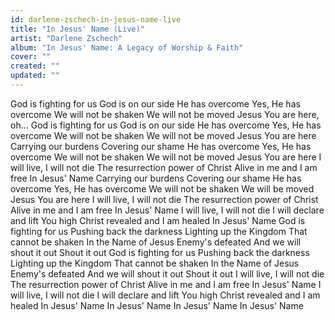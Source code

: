 ```yaml
---
id: darlene-zschech-in-jesus-name-live
title: "In Jesus' Name (Live)"
artist: "Darlene Zschech"
album: "In Jesus' Name: A Legacy of Worship & Faith"
cover: ""
created: ""
updated: ""
---
```


God is fighting for us God is on our side He has overcome Yes, He has overcome We will not be shaken We will not be moved Jesus You are here, oh... God is fighting for us God is on our side He has overcome Yes, He has overcome We will not be shaken We will not be moved Jesus You are here Carrying our burdens Covering our shame He has overcome Yes, He has overcome We will not be shaken We will not be moved Jesus You are here I will live, I will not die The resurrection power of Christ Alive in me and I am free In Jesus' Name Carrying our burdens Covering our shame He has overcome Yes, He has overcome We will not be shaken We will be moved Jesus You are here I will live, I will not die The resurrection power of Christ Alive in me and I am free In Jesus' Name I will live, I will not die I will declare and lift You high Christ revealed and I am healed In Jesus' Name God is fighting for us Pushing back the darkness Lighting up the Kingdom That cannot be shaken In the Name of Jesus Enemy's defeated And we will shout it out Shout it out God is fighting for us Pushing back the darkness Lighting up the Kingdom That cannot be shaken In the Name of Jesus Enemy's defeated And we will shout it out Shout it out I will live, I will not die The resurrection power of Christ Alive in me and I am free In Jesus' Name I will live, I will not die I will declare and lift You high Christ revealed and I am healed In Jesus' Name In Jesus' Name In Jesus' Name In Jesus' Name